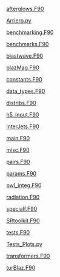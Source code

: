 <a style="font-size:14px" href="https://bitbucket.org/comala/paramo/src/master/afterglows.F90">afterglows.F90</a>


 
 
<a style="font-size:14px" href="https://bitbucket.org/comala/paramo/src/master/Arriero.py">Arriero.py</a>


 
 
<a style="font-size:14px" href="https://bitbucket.org/comala/paramo/src/master/benchmarking.F90">benchmarking.F90</a>


 
 
<a style="font-size:14px" href="https://bitbucket.org/comala/paramo/src/master/benchmarks.F90">benchmarks.F90</a>


 
 
<a style="font-size:14px" href="https://bitbucket.org/comala/paramo/src/master/blastwave.F90">blastwave.F90</a>


 
 
<a style="font-size:14px" href="https://bitbucket.org/comala/paramo/src/master/blazMag.F90">blazMag.F90</a>


 
 
<a style="font-size:14px" href="https://bitbucket.org/comala/paramo/src/master/constants.F90">constants.F90</a>


 
 
<a style="font-size:14px" href="https://bitbucket.org/comala/paramo/src/master/data_types.F90">data_types.F90</a>


 
 
<a style="font-size:14px" href="https://bitbucket.org/comala/paramo/src/master/distribs.F90">distribs.F90</a>


 
 
<a style="font-size:14px" href="https://bitbucket.org/comala/paramo/src/master/h5_inout.F90">h5_inout.F90</a>


 
 
<a style="font-size:14px" href="https://bitbucket.org/comala/paramo/src/master/interJets.F90">interJets.F90</a>


 
 
<a style="font-size:14px" href="https://bitbucket.org/comala/paramo/src/master/main.F90">main.F90</a>


 
 
<a style="font-size:14px" href="https://bitbucket.org/comala/paramo/src/master/misc.F90">misc.F90</a>


 
 
<a style="font-size:14px" href="https://bitbucket.org/comala/paramo/src/master/pairs.F90">pairs.F90</a>


 
 
<a style="font-size:14px" href="https://bitbucket.org/comala/paramo/src/master/params.F90">params.F90</a>


 
 
<a style="font-size:14px" href="https://bitbucket.org/comala/paramo/src/master/pwl_integ.F90">pwl_integ.F90</a>


 
 
<a style="font-size:14px" href="https://bitbucket.org/comala/paramo/src/master/radiation.F90">radiation.F90</a>


 
 
<a style="font-size:14px" href="https://bitbucket.org/comala/paramo/src/master/specialf.F90">specialf.F90</a>


 
 
<a style="font-size:14px" href="https://bitbucket.org/comala/paramo/src/master/SRtoolkit.F90">SRtoolkit.F90</a>


 
 
<a style="font-size:14px" href="https://bitbucket.org/comala/paramo/src/master/tests.F90">tests.F90</a>


 
 
<a style="font-size:14px" href="https://bitbucket.org/comala/paramo/src/master/Tests_Plots.py">Tests_Plots.py</a>


 
 
<a style="font-size:14px" href="https://bitbucket.org/comala/paramo/src/master/transformers.F90">transformers.F90</a>


 
 
<a style="font-size:14px" href="https://bitbucket.org/comala/paramo/src/master/turBlaz.F90">turBlaz.F90</a>


 
 
